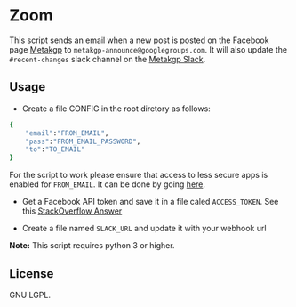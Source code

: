 # Zoom

This script sends an email when a new post is posted on the Facebook page
[Metakgp](https://www.facebook.com/metakgp) to
`metakgp-announce@googlegroups.com`. It will also update the
`#recent-changes` slack channel on the [Metakgp Slack](https://metakgp.slack.com).

## Usage

* Create a file CONFIG in the root diretory as follows:

```sh
{
	"email":"FROM_EMAIL",
	"pass":"FROM_EMAIL_PASSWORD",
	"to":"TO_EMAIL"
}
```

For the script to work please ensure that access to less secure apps is enabled
for `FROM_EMAIL`. It can be done by going
[here](https://www.google.com/settings/security/lesssecureapps).

* Get a Facebook API token and save it in a file caled
`ACCESS_TOKEN`. See this [StackOverflow
Answer](http://stackoverflow.com/a/16054555/1780891)

* Create a
file named `SLACK_URL` and update it with your webhook url

**Note:** This script requires python 3 or higher.

## License 

GNU LGPL.

